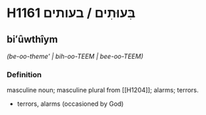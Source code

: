 # H1161 בִּעוּתִים / בעותים

## biʻûwthîym

_(be-oo-theme' | bih-oo-TEEM | bee-oo-TEEM)_

### Definition

masculine noun; masculine plural from [[H1204]]; alarms; terrors.

- terrors, alarms (occasioned by God)
